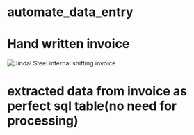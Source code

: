 ﻿# automate_data_entry
# Hand written invoice
![Jindal Steel internal shifting invoice](https://github.com/user-attachments/assets/7a76c1ee-dfbc-4006-88f7-178259fd8f39)

# extracted data from invoice as perfect sql table(no need for processing)

